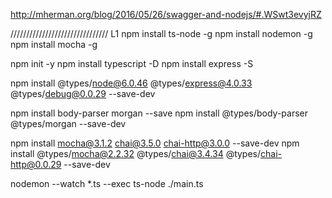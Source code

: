 


http://mherman.org/blog/2016/05/26/swagger-and-nodejs/#.WSwt3evyjRZ


/////////////////////////////// L1
npm install ts-node -g
npm install nodemon -g
npm install mocha -g

npm init -y
npm install typescript -D
npm install express -S

npm install @types/node@6.0.46 @types/express@4.0.33 @types/debug@0.0.29 --save-dev

npm install  body-parser morgan --save
npm install @types/body-parser @types/morgan --save-dev


npm install mocha@3.1.2 chai@3.5.0 chai-http@3.0.0 --save-dev
npm install @types/mocha@2.2.32 @types/chai@3.4.34 @types/chai-http@0.0.29 --save-dev




nodemon --watch *.ts --exec ts-node ./main.ts


